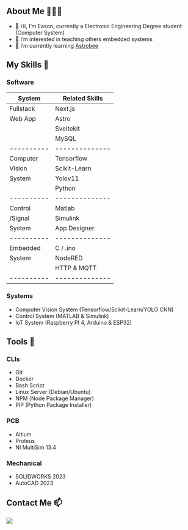 ## About Me 👨🏻‍💻

- 👋 Hi, I’m Eason, currently a Electronic Engineering Degree student (Computer System)
- 👀 I’m interested in teaching others embedded systems
- 🌱 I’m currently learning [Astrobee](https://github.com/nasa/astrobee)

## My Skills 🤹

### Software
| System    | Related Skills |
|---------- | -------------- |
| Fullstack | Next.js        |
| Web App   | Astro          |
|           | Sveltekit      |
|           | MySQL          |
|---------- | -------------- |
| Computer  | Tensorflow     |
| Vision    | Scikit-Learn   |
| System    | Yolov11        |
|           | Python         |
|---------- | -------------- |
| Control   | Matlab         |
| /Signal   | Simulink       |
| System    | App Designer   |
|---------- | -------------- |
| Embedded  | C / .ino       |
| System    | NodeRED        |
|           | HTTP & MQTT    |
|---------- | -------------- |

### Systems
- Computer Vision System (Tensorflow/Scikit-Learn/YOLO CNN)
- Control System (MATLAB & Simulink)
- IoT System (Raspberry PI 4, Arduino & ESP32)

## Tools 🔨

### CLIs
- Git
- Docker
- Bash Script
- Linux Server (Debian/Ubuntu)
- NPM (Node Package Manager)
- PIP (Python Package Installer)

### PCB
- Altium
- Proteus
- NI MultiSim 13.4

### Mechanical
- SOLIDWORKS 2023
- AutoCAD 2023

## Contact Me 📫
[<img src="https://upload.wikimedia.org/wikipedia/commons/f/f8/LinkedIn_icon_circle.svg" />](https://www.linkedin.com/in/kokeason/)
